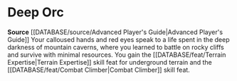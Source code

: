 ﻿---
id: '69'
name: Deep Orc
rarity: Common
rus_type_level: null
source: '[[DATABASE/source/Advanced Player''s Guide|Advanced Player''s Guide]]'
trait: null
type: Heritage

---
# Deep Orc

**Source** [[DATABASE/source/Advanced Player's Guide|Advanced Player's Guide]] 
Your calloused hands and red eyes speak to a life spent in the deep darkness of mountain caverns, where you learned to battle on rocky cliffs and survive with minimal resources. You gain the [[DATABASE/feat/Terrain Expertise|Terrain Expertise]] skill feat for underground terrain and the [[DATABASE/feat/Combat Climber|Combat Climber]] skill feat.